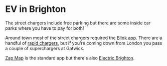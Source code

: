# EV in Brighton

The street chargers include free parking but there are some inside car parks where you have to pay for both!

Around town most of the street chargers required the [Blink app](https://play.google.com/store/apps/details?id=com.ov.electricblue). There are a handful of [rapid chargers](https://electricbrighton.com/charging/rapid), but if you're coming down from London you pass a couple of superchargers at Gatwick.

[Zap Map](https://play.google.com/store/apps/details?id=com.zapmap.zapmap) is the standard app but there's also [Electric Brighton](https://electricbrighton.com/).


